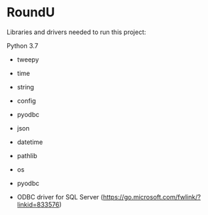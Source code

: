 # RoundU

Libraries and drivers needed to run this project:

Python 3.7

* tweepy

* time
* string
* config
* pyodbc 
* json
* datetime
* pathlib 
* os
* pyodbc

* ODBC driver for SQL Server (https://go.microsoft.com/fwlink/?linkid=833576)
